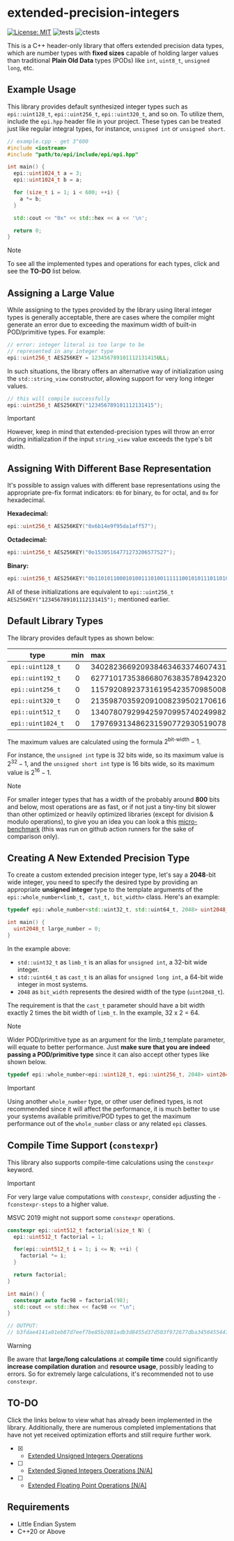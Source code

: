 # extended-precision-integers

[![License: MIT](https://img.shields.io/badge/License-MIT-green.svg)](https://opensource.org/licenses/MIT)
![tests](https://github.com/mrdcvlsc/extended-precision-integers/actions/workflows/tests.yml/badge.svg)
![ctests](https://github.com/mrdcvlsc/extended-precision-integers/actions/workflows/ctests.yml/badge.svg)

This is a C++ header-only library that offers extended precision data types, which are number types with **fixed sizes** capable of holding larger values than traditional **Plain Old Data** types (PODs) like `int`, `uint8_t`, `unsigned long`, etc.

## **Example Usage**

This library provides default synthesized integer types such as `epi::uint128_t`, `epi::uint256_t`, `epi::uint320_t`, and so on. To utilize them, include the `epi.hpp` header file in your project. These types can be treated just like regular integral types, for instance, `unsigned int` or `unsigned short`.

```c++
// example.cpp - get 3^600
#include <iostream>
#include "path/to/epi/include/epi/epi.hpp"

int main() {
  epi::uint1024_t a = 3;
  epi::uint1024_t b = a;

  for (size_t i = 1; i < 600; ++i) {
    a *= b;
  }

  std::cout << "0x" << std::hex << a << '\n';

  return 0;
}
```

> [!NOTE]  
> To see all the implemented types and operations for each types, click and see the **TO-DO** list below.

## **Assigning a Large Value**

While assigning to the types provided by the library using literal integer types is generally acceptable, there are cases where the compiler might generate an error due to exceeding the maximum width of built-in POD/primitive types. For example:

```c++
// error: integer literal is too large to be
// represented in any integer type
epi::uint256_t AES256KEY = 123456789101112131415ULL;
```

In such situations, the library offers an alternative way of initialization using the `std::string_view` constructor, allowing support for very long integer values.

```c++
// this will compile successfully
epi::uint256_t AES256KEY("123456789101112131415");
```

> [!IMPORTANT]  
> However, keep in mind that extended-precision types will throw an error during initialization if the input `string_view` value exceeds the type's bit width.

## **Assigning With Different Base Representation**

It's possible to assign values with different base representations using the appropriate pre-fix format indicators: `0b` for binary, `0o` for octal, and `0x` for hexadecimal.

**Hexadecimal:**
```c++
epi::uint256_t AES256KEY("0x6b14e9f95da1aff57");
```

**Octadecimal:**
```c++
epi::uint256_t AES256KEY("0o15305164771273206577527");
```

**Binary:**
```c++
epi::uint256_t AES256KEY("0b1101011000101001110100111111001010111011010000110101111111101010111");
```

All of these initializations are equivalent to `epi::uint256_t AES256KEY("123456789101112131415");` mentioned earlier.

## **Default Library Types**

The library provides default types as shown below:

| type | min | max |
| --- | :---: | :--- |
| `epi::uint128_t` | 0 | 340282366920938463463374607431768211455 |
| `epi::uint192_t` | 0 | 6277101735386680763835789423207666416102355444464034512895 |
| `epi::uint256_t` | 0 | 115792089237316195423570985008687907853269984665640564039457584007913129639935 |
| `epi::uint320_t` | 0 | 2135987035920910082395021706169552114602704522356652769947041607822219725780640550022962086936575 |
| `epi::uint512_t` | 0 | 13407807929942597099574024998205846127479365820592393377723561443721764030073546976801874298166903427690031858186486050853753882811946569946433649006084095 |
| `epi::uint1024_t` | 0 | 179769313486231590772930519078902473361797697894230657273430081157732675805500963132708477322407536021120113879871393357658789768814416622492847430639474124377767893424865485276302219601246094119453082952085005768838150682342462881473913110540827237163350510684586298239947245938479716304835356329624224137215 |

The maximum values are calculated using the formula $2^{\text{bit-width}} - 1$.

For instance, the `unsigned int` type is 32 bits wide, so its maximum value is $2^{32}-1$, and the `unsigned short int` type is 16 bits wide, so its maximum value is $2^{16}-1$.

> [!NOTE]  
> For smaller integer types that has a width of the probably around **800** bits and below, most operations are as fast, or if not just a tiny-tiny bit slower than other optimized or heavily optimized libraries (except for division & modulo operations), to give you an idea you can look a this [micro-benchmark](https://github.com/mrdcvlsc/extended-precision-integers/blob/benchmarks/benchmark/benchmark-and-comparison-Linux-clang%2B%2B.md) (this was run on github action runners for the sake of comparison only). 

## **Creating A New Extended Precision Type**

To create a custom extended precision integer type, let's say a **2048**-bit wide integer, you need to specify the desired type by providing an appropriate **unsigned integer** type to the template arguments of the `epi::whole_number<limb_t, cast_t, bit_width>` class. Here's an example:

```c++
typedef epi::whole_number<std::uint32_t, std::uint64_t, 2048> uint2048_t;

int main() {
  uint2048_t large_number = 0;
}
```

In the example above:
- `std::uint32_t` as `limb_t` is an alias for `unsigned int`, a 32-bit wide integer.
- `std::uint64_t` as `cast_t` is an alias for `unsigned long int`, a 64-bit wide integer in most systems.
- `2048` as `bit_width` represents the desired width of the type (`uint2048_t`).

The requirement is that the `cast_t` parameter should have a bit width exactly 2 times the bit width of `limb_t`. In the example, 32 x 2 = 64.

> [!NOTE]  
> Wider POD/primitive type as an argument for the limb_t template parameter, will equate to better performance.
> Just **make sure that you are indeed passing a POD/primitive type** since it can also accept other types like shown below.

```c++
typedef epi::whole_number<epi::uint128_t, epi::uint256_t, 2048> uint2048_t;
```

> [!IMPORTANT]  
> Using another `whole_number` type, or other user defined types, is not recommended since it will affect the performance, it is much better to use your systems available primitive/POD types to get the maximum performance out of the `whole_number` class or any related `epi` classes.

## **Compile Time Support (`constexpr`)**

This library also supports compile-time calculations using the `constexpr` keyword.

> [!IMPORTANT]  
>
> For very large value computations with `constexpr`, consider adjusting the `-fconstexpr-steps` to a higher value.
>
> MSVC 2019 might not support some `constexpr` operations.

```c++
constexpr epi::uint512_t factorial(size_t N) {
  epi::uint512_t factorial = 1;

  for(epi::uint512_t i = 1; i <= N; ++i) {
    factorial *= i;
  }

  return factorial;
}

int main() {
  constexpr auto fac98 = factorial(98);
  std::cout << std::hex << fac98 << "\n";
}

// OUTPUT:
// b3fdae4141a01eb87d7eef7be85b2081adb3d8455d37d503f972677dba3450455447b6f366c6e85568b196e3bb65397be2e31f13800000000000000000000000
```

> [!WARNING]  
> Be aware that **large/long calculations** at **compile time** could significantly **increase compilation duration** and **resource usage**, possibly leading to errors. So for extremely large calculations, it's recommended not to use `constexpr`.

## **TO-DO**

Click the links below to view what has already been implemented in the library. Additionally, there are numerous completed implementations that have not yet received optimization efforts and still require further work.

- [X] - [Extended Unsigned Integers Operations](TODO/extended-unsigned-integers.md)
- [ ] - [Extended Signed Integers Operations [N/A]](TODO/extended-signed-integers.md)
- [ ] - [Extended Floating Point Operations [N/A]](TODO/extended-floating-point.md)

## **Requirements**
- Little Endian System
- C++20 or Above
